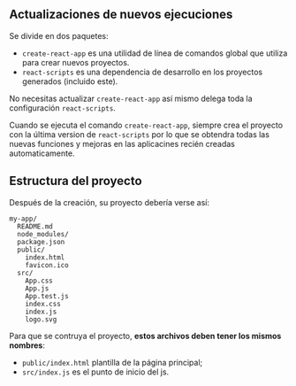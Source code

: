 ## Actualizaciones de nuevos ejecuciones

Se divide en dos paquetes:

* `create-react-app` es una utilidad de línea de comandos global que utiliza para crear nuevos proyectos.
* `react-scripts` es una dependencia de desarrollo en los proyectos generados (incluido este).

No necesitas actualizar `create-react-app` así mismo delega toda la configuración `react-scripts`.

Cuando se ejecuta el comando `create-react-app`, siempre crea el proyecto con la última version de `react-scripts` por lo que se obtendra todas las nuevas funciones y mejoras en las aplicacines recién creadas automaticamente.

## Estructura del proyecto

Después de la creación, su proyecto debería verse así:

```
my-app/
  README.md
  node_modules/
  package.json
  public/
    index.html
    favicon.ico
  src/
    App.css
    App.js
    App.test.js
    index.css
    index.js
    logo.svg
```

Para que se contruya el proyecto, **estos archivos deben tener los mismos nombres**:

* `public/index.html` plantilla de la página principal;
* `src/index.js` es el punto de inicio del js.

